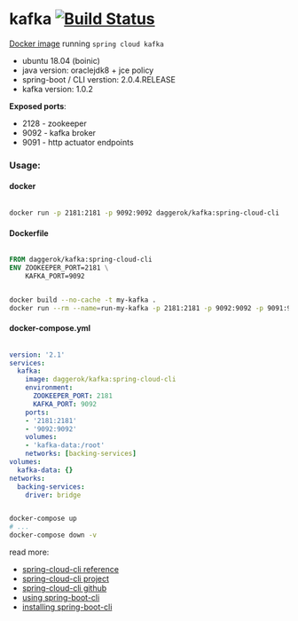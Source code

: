 # kafka [![Build Status](https://travis-ci.org/daggerok/kafka.svg?branch=master)](https://travis-ci.org/daggerok/kafka)
[Docker image](https://hub.docker.com/r/daggerok/kafka/) running `spring cloud kafka`

- ubuntu 18.04 (boinic)
- java version: oraclejdk8 + jce policy
- spring-boot / CLI verstion: 2.0.4.RELEASE
- kafka version: 1.0.2

**Exposed ports**:

- 2128 - zookeeper
- 9092 - kafka broker
- 9091 - http actuator endpoints

### Usage:

#### docker

```bash

docker run -p 2181:2181 -p 9092:9092 daggerok/kafka:spring-cloud-cli

```

#### Dockerfile

```dockerfile

FROM daggerok/kafka:spring-cloud-cli
ENV ZOOKEEPER_PORT=2181 \
    KAFKA_PORT=9092

```

```bash

docker build --no-cache -t my-kafka .
docker run --rm --name=run-my-kafka -p 2181:2181 -p 9092:9092 -p 9091:9091 my-kafka

```

#### docker-compose.yml

```yaml

version: '2.1'
services:
  kafka:
    image: daggerok/kafka:spring-cloud-cli
    environment:
      ZOOKEEPER_PORT: 2181
      KAFKA_PORT: 9092
    ports:
    - '2181:2181'
    - '9092:9092'
    volumes:
    - 'kafka-data:/root'
    networks: [backing-services]
volumes:
  kafka-data: {}
networks:
  backing-services:
    driver: bridge

```

```bash

docker-compose up
# ...
docker-compose down -v

```

read more:

- [spring-cloud-cli reference](http://cloud.spring.io/spring-cloud-static/spring-cloud-cli/1.4.0.RELEASE/single/spring-cloud-cli.html)
- [spring-cloud-cli project](https://cloud.spring.io/spring-cloud-cli/)
- [spring-cloud-cli github](https://github.com/spring-cloud/spring-cloud-cli/tree/master/docs/src/main/asciidoc)
- [using spring-boot-cli](https://docs.spring.io/spring-boot/docs/current/reference/html/cli-using-the-cli.html)
- [installing spring-boot-cli](https://docs.spring.io/spring-boot/docs/current/reference/html/getting-started-installing-spring-boot.html)
